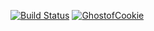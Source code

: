 [![Build Status](https://travis-ci.com/GhostofCookie/BattleshipGo.svg?branch=master)](https://travis-ci.com/GhostofCookie/BattleshipGo)
[![GhostofCookie](https://circleci.com/gh/GhostofCookie/BattleshipGo.svg?style=svg)](https://circleci.com/gh/GhostofCookie/BattleshipGo)
